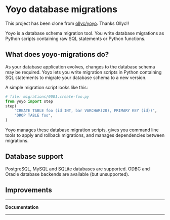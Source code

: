 Yoyo database migrations
========================

This project has been clone from [ollyc/yoyo](https://bitbucket.org/ollyc/yoyo). Thanks Ollyc!!

Yoyo is a database schema migration tool. You write database migrations
as Python scripts containing raw SQL statements or Python functions.

What does yoyo-migrations do?
-----------------------------

As your database application evolves, changes to the database schema may be
required. Yoyo lets you write migration scripts in Python containing
SQL statements to migrate your database schema to a new version.

A simple migration script looks like this:

```python
# file: migrations/0001.create-foo.py
from yoyo import step
step(
    "CREATE TABLE foo (id INT, bar VARCHAR(20), PRIMARY KEY (id))",
    "DROP TABLE foo",
)
```

Yoyo manages these database migration scripts,
gives you command line tools to apply and rollback migrations,
and manages dependencies between migrations.

Database support
----------------

PostgreSQL, MySQL and SQLite databases are supported.
ODBC and Oracle database backends are available (but unsupported).
 
Improvements
------------

---

**Documentation**

---